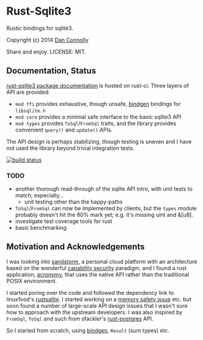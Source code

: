 # Rust-Sqlite3

Rustic bindings for sqlite3.

Copyright (c) 2014 [Dan Connolly][dckc]

Share and enjoy. LICENSE: MIT.

[dckc]: http://www.madmode.com/


## Documentation, Status

[rust-sqlite3 package documentation][docs] is hosted on rust-ci. Three
layers of API are provided:

  - `mod ffi` provides exhaustive, though unsafe, [bindgen] bindings for `libsqlite.h`
  - `mod core` provides a minimal safe interface to the basic sqlite3 API
  - `mod types` provides `ToSql`/`FromSql` traits, and the library provides
    convenient `query()` and `update()` APIs.
  
The API design is perhaps stabilizing, though testing is uneven and I
have not used the library beyond trivial integration tests.

[docs]: http://www.rust-ci.org/dckc/rust-sqlite3/doc/sqlite3/
[bindgen]: https://github.com/crabtw/rust-bindgen

<div>
<a href="https://travis-ci.org/dckc/rust-sqlite3/builds">
 <img alt="build status" src="https://travis-ci.org/dckc/rust-sqlite3.svg?branch=master"/>
</a>
</div>

### TODO

  - another thorough read-through of the sqlite API intro,
    with unit tests to match; especially...
    - unit testing other than the happy-paths
  - `ToSql`/`FromSql` can now be implemented by clients,
    but the `types` module probably doesn't hit the 80% mark yet;
    e.g. it's missing uint and &[u8].
  - investigate test coverage tools for rust
  - basic benchmarking


## Motivation and Acknowledgements

I was looking into [sandstorm][], a personal cloud platform with an
architecture based on the wonderful [capability security][capsec]
paradigm, and I found a rust application, [acronymy][], that uses the
native API rather than the traditional POSIX environment.

[sandstorm]: https://sandstorm.io/
[capsec]: http://www.erights.org/elib/capability/ode/ode-capabilities.html
[acronymy]: https://github.com/dwrensha/acronymy

I started poring over the code and followed the dependency link to
linuxfood's [rustsqlite][]. I started working on a [memory safety
issue][92] etc. but soon found a number of large-scale API design
issues that I wasn't sure how to approach with the upstream
developers. I was also inspired by `FromSql`, `ToSql` and such
from sfackler's [rust-postgres] API.

So I started from scratch, using [bindgen][], `Result` (sum types) etc.

[rustsqlite]: https://github.com/linuxfood/rustsqlite
[92]: https://github.com/linuxfood/rustsqlite/issues/92
[rust-postgres]: https://github.com/sfackler/rust-postgres
[bindgen]: https://github.com/crabtw/rust-bindgen
